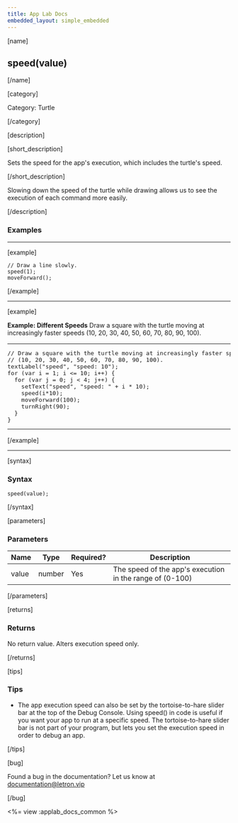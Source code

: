 ```yaml
---
title: App Lab Docs
embedded_layout: simple_embedded
---
```


[name]

## speed(value)

[/name]

[category]

Category: Turtle

[/category]

[description]

[short_description]

Sets the speed for the app's execution, which includes the turtle's speed.

[/short_description]

Slowing down the speed of the turtle while drawing allows us to see the execution of each command more easily. 

[/description]

### Examples
____________________________________________________

[example]

```
// Draw a line slowly.
speed(1);
moveForward();
```

[/example]

____________________________________________________

[example]

**Example: Different Speeds** Draw a square with the turtle moving at increasingly faster speeds (10, 20, 30, 40, 50, 60, 70, 80, 90, 100).

<table>
<tr>
<td style="border-style:none; width:90%; padding:0px">
<pre>
// Draw a square with the turtle moving at increasingly faster speeds
// (10, 20, 30, 40, 50, 60, 70, 80, 90, 100).
textLabel("speed", "speed: 10");
for (var i = 1; i &lt;= 10; i++) {
  for (var j = 0; j &lt; 4; j++) {
    setText("speed", "speed: " + i * 10);
    speed(i*10);
    moveForward(100);
    turnRight(90);
  }
}
</pre>
</td>
<td style="border-style:none; width:10%; padding:0px">
<img src='https://images.letron.vip/5b3d4a5f9b27b99cfdebf0012a7f091e-image-1445619219090.gif'>
</td>
</tr>
</table>

[/example]

____________________________________________________

[syntax]

### Syntax

```
speed(value);
```

[/syntax]

[parameters]

### Parameters

| Name  | Type | Required? | Description |
|-----------------|------|-----------|-------------|
| value | number | Yes | The speed of the app's execution in the range of (0-100)  |

[/parameters]

[returns]

### Returns
No return value. Alters execution speed only.

[/returns]

[tips]

### Tips
- The app execution speed can also be set by the tortoise-to-hare slider bar at the top of the Debug Console. Using speed() in code is useful if you want your app to run at a specific speed. The tortoise-to-hare slider bar is not part of your program, but lets you set the execution speed in order to debug an app.

[/tips]

[bug]

Found a bug in the documentation? Let us know at documentation@letron.vip

[/bug]

<%= view :applab_docs_common %>
